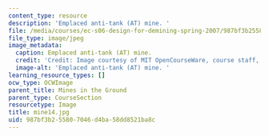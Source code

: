 ```yaml
---
content_type: resource
description: 'Emplaced anti-tank (AT) mine. '
file: /media/courses/ec-s06-design-for-demining-spring-2007/987bf3b255807046d4ba58dd8521ba8c_mine14.jpg
file_type: image/jpeg
image_metadata:
  caption: Emplaced anti-tank (AT) mine.
  credit: 'Credit: Image courtesy of MIT OpenCourseWare, course staff, and students.'
  image-alt: 'Emplaced anti-tank (AT) mine. '
learning_resource_types: []
ocw_type: OCWImage
parent_title: Mines in the Ground
parent_type: CourseSection
resourcetype: Image
title: mine14.jpg
uid: 987bf3b2-5580-7046-d4ba-58dd8521ba8c
---
```

